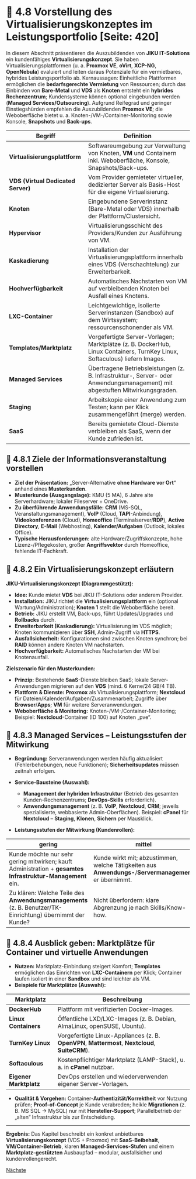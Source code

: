 # 🧰 4.8 Vorstellung des Virtualisierungskonzeptes im Leistungsportfolio [Seite: 420]

In diesem Abschnitt präsentieren die Auszubildenden von **JIKU IT-Solutions** ein kundenfähiges **Virtualisierungskonzept**. Sie haben Virtualisierungsplattformen (u. a. **Proxmox VE**, **oVirt**, **XCP-NG**, **OpenNebula**) evaluiert und leiten daraus Potenziale für ein vermietbares, hybrides Leistungsportfolio ab. Kernaussagen: Einheitliche Plattformen ermöglichen die **bedarfsgerechte Vermietung** von Ressourcen; durch das Einbinden von **Bare-Metal** und **VDS** als **Knoten** entsteht ein **hybrides Rechenzentrum**; Kundensysteme können optional eingebunden werden (**Managed Services/Outsourcing**). Aufgrund Reifegrad und geringer Einstiegshürden empfehlen die Auszubildenden **Proxmox VE**; die Weboberfläche bietet u. a. Knoten-/VM-/Container-Monitoring sowie Konsole, **Snapshots** und **Back-ups**.   

| Begriff                            | Definition                                                                                                                   |
| ---------------------------------- | ---------------------------------------------------------------------------------------------------------------------------- |
| **Virtualisierungsplattform**      | Softwareumgebung zur Verwaltung von Knoten, **VM** und Containern inkl. Weboberfläche, Konsole, Snapshots/Back-ups.          |
| **VDS (Virtual Dedicated Server)** | Vom Provider gemieteter virtueller, dedizierter Server als Basis-Host für die eigene Virtualisierung.                        |
| **Knoten**                         | Eingebundene Serverinstanz (Bare-Metal oder VDS) innerhalb der Plattform/Clustersicht.                                       |
| **Hypervisor**                     | Virtualisierungsschicht des Providers/Kunden zur Ausführung von VM.                                                          |
| **Kaskadierung**                   | Installation der Virtualisierungsplattform innerhalb eines VDS (Verschachtelung) zur Erweiterbarkeit.                        |
| **Hochverfügbarkeit**              | Automatisches Nachstarten von VM auf verbleibenden Knoten bei Ausfall eines Knotens.                                         |
| **LXC-Container**                  | Leichtgewichtige, isolierte Serverinstanzen (Sandbox) auf dem Wirtssystem; ressourcenschonender als VM.                      |
| **Templates/Marktplatz**           | Vorgefertigte Server-Vorlagen; Marktplätze (z. B. DockerHub, Linux Containers, TurnKey Linux, Softaculous) liefern Images.   |
| **Managed Services**               | Übertragene Betriebsleistungen (z. B. Infrastruktur-, Server- oder Anwendungsmanagement) mit abgestuften Mitwirkungsgraden.  |
| **Staging**                        | Arbeitskopie einer Anwendung zum Testen; kann per Klick zusammengeführt (merge) werden.                                      |
| **SaaS**                           | Bereits gemietete Cloud-Dienste verbleiben als SaaS, wenn der Kunde zufrieden ist.                                           |

## 🎯 4.8.1 Ziele der Informationsveranstaltung vorstellen

* **Ziel der Präsentation:** „Server-Alternative **ohne Hardware vor Ort**“ anhand eines **Musterkunden**. 
* **Musterkunde (Ausgangslage):** KMU (5 MA), 6 Jahre alte Serverhardware; lokaler Fileserver + OneDrive. 
* **Zu überführende Anwendungsfälle:** **CRM** (MS-SQL, Veranstaltungsmanagement), **VoIP** (Cloud, **TAPI**-Anbindung), **Videokonferenzen** (Cloud), **Homeoffice** (Terminalserver/**RDP**), **Active Directory**, **E-Mail** (Webhosting), **Kalender/Aufgaben** (Outlook, lokales Office). 
* **Typische Herausforderungen:** alte Hardware/Zugriffskonzepte, hohe Lizenz-/Pflegekosten, großer **Angriffsvektor** durch Homeoffice, fehlende IT-Fachkraft. 

## 🧩 4.8.2 Ein Virtualisierungskonzept erläutern

**JIKU-Virtualisierungskonzept (Diagrammgestützt):**

* **Idee:** Kunde mietet **VDS** bei JIKU IT-Solutions oder anderem Provider. 
* **Installation:** JIKU richtet die **Virtualisierungsplattform** ein (optional Wartung/Administration); **Knoten 1** stellt die Weboberfläche bereit. 
* **Betrieb:** JIKU erstellt VM, Back-ups, führt Updates/Upgrades und **Rollbacks** durch. 
* **Erweiterbarkeit (Kaskadierung):** Virtualisierung im VDS möglich; Knoten kommunizieren über **SSH**, Admin-Zugriff via **HTTPS**. 
* **Ausfallsicherheit:** Konfigurationen sind zwischen Knoten synchron; bei **RAID** können andere Knoten VM nachstarten. 
* **Hochverfügbarkeit:** Automatisches Nachstarten der VM bei Knotenausfall. 

**Zielszenario für den Musterkunden:**

* **Prinzip:** Bestehende **SaaS**-Dienste bleiben SaaS; lokale Server-Anwendungen migrieren auf den **VDS** (mind. 6 Kerne/24 GB/4 TB). 
* **Plattform & Dienste:** **Proxmox** als Virtualisierungsplattform; **Nextcloud** für Dateien/Kalender/Aufgaben/Zusammenarbeit; Zugriffe über **Browser**/**Apps**; **VM** für weitere Serveranwendungen. 
* **Weboberfläche & Monitoring:** Knoten-/VM-/Container-Monitoring; Beispiel: **Nextcloud**-Container (ID 100) auf Knoten „pve“. 

## 🤝 4.8.3 Managed Services – Leistungsstufen der Mitwirkung

* **Begründung:** Serveranwendungen werden häufig aktualisiert (Fehlerbehebungen, neue Funktionen); **Sicherheitsupdates** müssen zeitnah erfolgen. 
* **Service-Bausteine (Auswahl):**

  * **Management der hybriden Infrastruktur** (Betrieb des gesamten Kunden-Rechenzentrums; **DevOps-Skills** erforderlich). 
  * **Anwendungsmanagement** (z. B. **VoIP**, **Nextcloud**, **CRM**; jeweils spezialisierte, webbasierte Admin-Oberflächen). Beispiel: **cPanel** für **Nextcloud** – **Staging**, **Klonen**, **Sichern** per Mausklick. 
* **Leistungsstufen der Mitwirkung (Kundenrollen):**

| gering                                                                                                     | mittel                                                                                                  | hoch                                                            |   |
| ---------------------------------------------------------------------------------------------------------- | ------------------------------------------------------------------------------------------------------- | --------------------------------------------------------------- | - |
| Kunde möchte nur sehr gering mitwirken; kauft Administration + **gesamtes Infrastruktur-Management** ein.  | Kunde wirkt mit; abzustimmen, welche Tätigkeiten aus **Anwendungs-**/**Servermanagement** er übernimmt. | **Eigene IT-Abteilung** übernimmt alle Administrationsbereiche. |   |
| Zu klären: Welche Teile des **Anwendungsmanagements** (z. B. Benutzer/TK-Einrichtung) übernimmt der Kunde? | Nicht überfordern: klare Abgrenzung je nach Skills/Know-how.                                            | Übrige Leistungen optional als **Managed Services** von JIKU.   |   |

## 🧱 4.8.4 Ausblick geben: Marktplätze für Container und virtuelle Anwendungen

* **Nutzen:** Marktplatz-Einbindung steigert Komfort; **Templates** ermöglichen das Einrichten von **LXC-Containern** per Klick; Container laufen isoliert in einer **Sandbox** und sind leichter als VM. 
* **Beispiele für Marktplätze (Auswahl):**

| Marktplatz             | Beschreibung                                                                                      |
| ---------------------- | ------------------------------------------------------------------------------------------------- |
| **DockerHub**          | Plattform mit verifizierten Docker-Images.                                                        |
| **Linux Containers**   | Öffentliche LXD/LXC-Images (z. B. Debian, AlmaLinux, openSUSE, Ubuntu).                           |
| **TurnKey Linux**      | Vorgefertigte Linux-Appliances (z. B. **OpenVPN**, **Mattermost**, **Nextcloud**, **SuiteCRM**).  |
| **Softaculous**        | Kostenpflichtiger Marktplatz (LAMP-Stack), u. a. in **cPanel** nutzbar.                           |
| **Eigener Marktplatz** | DevOps erstellen und wiederverwenden eigener Server-Vorlagen.                                     |

* **Qualität & Vorgehen:** Container-**Authentizität/Korrektheit** vor Nutzung prüfen; **Proof-of-Concept** je Kunde verabreden; heikle **Migrationen** (z. B. MS SQL → MySQL) nur mit **Hersteller-Support**; Parallelbetrieb der „alten“ Infrastruktur bis zur Entscheidung. 

---

**Ergebnis:** Das Kapitel beschreibt ein konkret anbietbares **Virtualisierungskonzept** (VDS + Proxmox) mit **SaaS-Beibehalt**, **VM/Container-Betrieb**, klaren **Managed-Services-Stufen** und einem **Marktplatz-gestützten** Ausbaupfad – modular, ausfallsicher und kundenrollengerecht.  


[Nächste](./4.8.1_Ziele_der_Informationsveranstaltung_vorstellen.md)